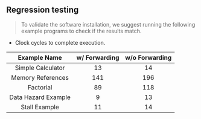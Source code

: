 ## Regression testing

>To validate the software installation, we suggest running the following example programs to check if the results match.

* Clock cycles to complete execution.

|     Example Name    | w/ Forwarding | w/o Forwarding |
|:-------------------:|:-------------:|:--------------:|
| Simple Calculator   | 13            | 14             |
| Memory References   | 141           | 196            |
| Factorial           | 89            | 118            |
| Data Hazard Example | 9             | 13             |
| Stall Example       | 11            | 14             |
